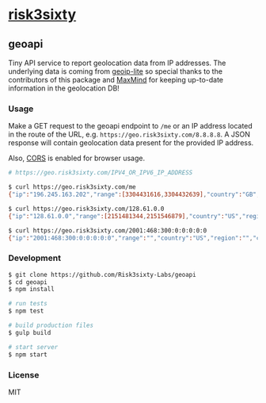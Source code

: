 # [risk3sixty](https://risk3sixty.com)

## geoapi

Tiny API service to report geolocation data from IP addresses.
The underlying data is coming from [geoip-lite](https://www.npmjs.com/package/geoip-lite)
so special thanks to the contributors of this package and
[MaxMind](https://maxmind.com) for keeping up-to-date information
in the geolocation DB!

### Usage

Make a GET request to the geoapi endpoint to `/me` or an IP
address located in the route of the URL, e.g.
`https://geo.risk3sixty.com/8.8.8.8`. A JSON response will
contain geolocation data present for the provided IP address.

Also, [CORS](https://developer.mozilla.org/en-US/docs/Web/HTTP/CORS)
is enabled for browser usage.

```sh
# https://geo.risk3sixty.com/IPV4_OR_IPV6_IP_ADDRESS

$ curl https://geo.risk3sixty.com/me
{"ip":"196.245.163.202","range":[3304431616,3304432639],"country":"GB","region":"ENG","eu":"1","timezone":"Europe/London","city":"London","ll":[51.5064,-0.02],"metro":0,"area":50}

$ curl https://geo.risk3sixty.com/128.61.0.0
{"ip":"128.61.0.0","range":[2151481344,2151546879],"country":"US","region":"GA","eu":"0","timezone":"America/New_York","city":"Atlanta","ll":[33.7746,-84.3973],"metro":524,"area":5}

$ curl https://geo.risk3sixty.com/2001:468:300:0:0:0:0:0
{"ip":"2001:468:300:0:0:0:0:0","range":"","country":"US","region":"","city":"","ll":[37.751,-97.822],"metro":0,"area":100,"eu":"0","timezone":"America/Chicago"}
```

### Development

```sh
$ git clone https://github.com/Risk3sixty-Labs/geoapi
$ cd geoapi
$ npm install

# run tests
$ npm test

# build production files
$ gulp build

# start server
$ npm start
```

### License

MIT